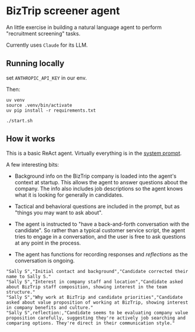 # BizTrip screener agent

An little exercise in building a natural language agent to perform "recruitment screening" tasks.

Currently uses `Claude` for its LLM.

## Running locally

set `ANTHROPIC_API_KEY` in our env. 

Then:

    uv venv
    source .venv/bin/activate
    uv pip install -r requirements.txt

    ./start.sh

## How it works

This is a basic ReAct agent. Virtually everything is in the [system prompt](./screener/recruiting_agent.py).

A few interesting bits:

- Background info on the BizTrip company is loaded into the agent's context at startup. This allows the agent
to answer questions about the company. The info also includes job descriptions so the agent knows what it 
is looking for generally in candidates.

- Tactical and behavioral questions are included in the prompt, but as "things you may want to ask about".

- The agent is instructed to "have a back-and-forth conversation with the candidate". So rather than a typical
customer service script, the agent tries to engage in a conversation, and the user is free to ask questions
at any point in the process.

- The agent has functions for recording responses and _reflections_ as the conversation is ongoing.

```
"Sally S","Initial contact and background","Candidate corrected their name to Sally S."
"Sally S","Interest in company staff and location","Candidate asked about BizTrip staff composition, showing interest in the team structure."
"Sally S","Why work at BizTrip and candidate priorities","Candidate asked about value proposition of working at BizTrip, showing interest in company benefits and culture."
"Sally S",reflection:,"Candidate seems to be evaluating company value proposition carefully, suggesting they're actively job searching and comparing options. They're direct in their communication style."
```

